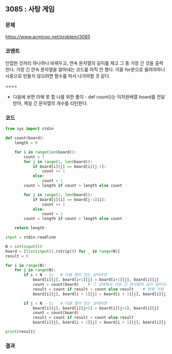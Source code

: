 ## 3085 : 사탕 게임
### 문제
https://www.acmicpc.net/problem/3085
### 코멘트
인접한 것끼리 하나하나 바꿔두고, 연속 문자열의 길이를 재고 그 중 가장 긴 것을 출력한다.
가장 긴 연속 문자열을 알아내는 코드를 아직 안 짰다. 이중 for문으로 돌려야하니 사중으로 만들지 않으려면 함수를 파서 나가야할 것 같다.


====
- 다음에 보면 이해 못 할 나를 위한 풀이 -
def count()는 이차원배열 board를 전달받아, 제일 긴 문자열의 개수를 리턴한다.


### 코드
```python
from sys import stdin

def count(board):
    length = 0

    for i in range(len(board)):
        count = 1
        for j in range(1, len(board)):
            if board[i][j] == board[i][j-1]:
                count += 1
            else:
                count = 1
        count = length if count > length else count

        for j in range(1, len(board)):
            if board[j][i] == board[j-1][i]:
                count += 1
            else:
                count = 1
        count = length if count > length else count

    return length

input = stdin.readline

N = int(input())
board = [list(input().rstrip()) for _ in range(N)]
result = 0

for i in range(N):
    for j in range(N):
        if i < N - 1:   # 다음 행이 있는 상태라면
            board[i][j], board[i+1][j] = board[i+1][j], board[i][j]     # 다음 행의 원소와 자리 바꿈
            count = count(board)    # 그 상태에서 가장 긴 문자열의 길이 알아내기
            result = count if result < count else result    # 현재 가장 긴 값보다 길다면 업데이트
            board[i][j], board[i + 1][j] = board[i + 1][j], board[i][j] # 원래대로 돌려놓기

        if j < N - 1:   # 다음 열이 있는 상태라면
            board[i][j], board[i][j+1] = board[i][j+1], board[i][j]
            count = count(board)
            result = count if result < count else result
            board[i][j], board[i + 1][j] = board[i + 1][j], board[i][j]

print(result)


```
### 결과


